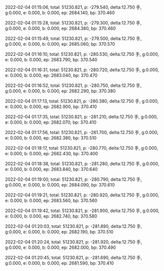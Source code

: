 2022-02-04 01:15:06, total: 51230.821, p: -279.540, delta:12.750 手, g:0.000, e: 0.000, b: 0.000, ep: 2684.140, bp: 370.460

2022-02-04 01:15:28, total: 51230.821, p: -279.300, delta:12.750 手, g:0.000, e: 0.000, b: 0.000, ep: 2684.380, bp: 370.460

2022-02-04 01:15:49, total: 51230.821, p: -279.500, delta:12.750 手, g:0.000, e: 0.000, b: 0.000, ep: 2685.060, bp: 370.570

2022-02-04 01:16:10, total: 51230.821, p: -280.530, delta:12.750 手, g:0.000, e: 0.000, b: 0.000, ep: 2683.790, bp: 370.540

2022-02-04 01:16:31, total: 51230.821, p: -280.720, delta:12.750 手, g:0.000, e: 0.000, b: 0.000, ep: 2683.040, bp: 370.470

2022-02-04 01:16:52, total: 51230.821, p: -280.750, delta:12.750 手, g:0.000, e: 0.000, b: 0.000, ep: 2682.290, bp: 370.380

2022-02-04 01:17:13, total: 51230.821, p: -280.380, delta:12.750 手, g:0.000, e: 0.000, b: 0.000, ep: 2682.900, bp: 370.410

2022-02-04 01:17:35, total: 51230.821, p: -281.210, delta:12.750 手, g:0.000, e: 0.000, b: 0.000, ep: 2682.070, bp: 370.410

2022-02-04 01:17:56, total: 51230.821, p: -281.700, delta:12.750 手, g:0.000, e: 0.000, b: 0.000, ep: 2682.380, bp: 370.510

2022-02-04 01:18:17, total: 51230.821, p: -280.770, delta:12.750 手, g:0.000, e: 0.000, b: 0.000, ep: 2682.430, bp: 370.400

2022-02-04 01:18:38, total: 51230.821, p: -281.280, delta:12.750 手, g:0.000, e: 0.000, b: 0.000, ep: 2683.840, bp: 370.640

2022-02-04 01:19:00, total: 51230.821, p: -280.790, delta:12.750 手, g:0.000, e: 0.000, b: 0.000, ep: 2684.090, bp: 370.610

2022-02-04 01:19:21, total: 51230.821, p: -280.920, delta:12.750 手, g:0.000, e: 0.000, b: 0.000, ep: 2683.560, bp: 370.560

2022-02-04 01:19:42, total: 51230.821, p: -281.900, delta:12.750 手, g:0.000, e: 0.000, b: 0.000, ep: 2682.740, bp: 370.580

2022-02-04 01:20:03, total: 51230.821, p: -281.890, delta:12.750 手, g:0.000, e: 0.000, b: 0.000, ep: 2682.190, bp: 370.510

2022-02-04 01:20:24, total: 51230.821, p: -281.920, delta:12.750 手, g:0.000, e: 0.000, b: 0.000, ep: 2682.000, bp: 370.490

2022-02-04 01:20:45, total: 51230.821, p: -281.690, delta:12.750 手, g:0.000, e: 0.000, b: 0.000, ep: 2681.590, bp: 370.410